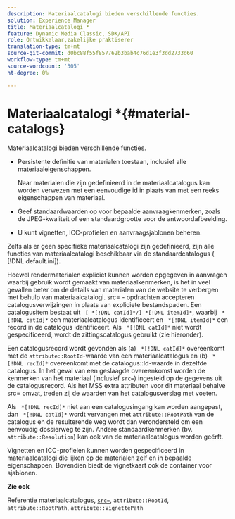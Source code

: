 ```yaml
---
description: Materiaalcatalogi bieden verschillende functies.
solution: Experience Manager
title: Materiaalcatalogi *
feature: Dynamic Media Classic, SDK/API
role: Ontwikkelaar,zakelijke praktiserer
translation-type: tm+mt
source-git-commit: d0bc88f55f857762b3bab4c76d1e3f3dd2733d60
workflow-type: tm+mt
source-wordcount: '305'
ht-degree: 0%

---
```



# Materiaalcatalogi *{#material-catalogs}

Materiaalcatalogi bieden verschillende functies.

* Persistente definitie van materialen toestaan, inclusief alle materiaaleigenschappen.

   Naar materialen die zijn gedefinieerd in de materiaalcatalogus kan worden verwezen met een eenvoudige id in plaats van met een reeks eigenschappen van materiaal.
* Geef standaardwaarden op voor bepaalde aanvraagkenmerken, zoals de JPEG-kwaliteit of een standaardgrootte voor de antwoordafbeelding.
* U kunt vignetten, ICC-profielen en aanvraagsjablonen beheren.

Zelfs als er geen specifieke materiaalcatalogi zijn gedefinieerd, zijn alle functies van materiaalcatalogi beschikbaar via de standaardcatalogus ( [!DNL default.ini]).

Hoewel rendermaterialen expliciet kunnen worden opgegeven in aanvragen waarbij gebruik wordt gemaakt van materiaalkenmerken, is het in veel gevallen beter om de details van materialen van de website te verbergen met behulp van materiaalcatalogi. src= - opdrachten accepteren catalogusverwijzingen in plaats van expliciete bestandspaden. Een catalogusitem bestaat uit ` [ *[!DNL catId]*/] *[!DNL itemId]*`, waarbij ` *[!DNL catId]*` een materiaalcatalogus identificeert en ` *[!DNL itemId]*` een record in de catalogus identificeert. Als ` *[!DNL catId]*` niet wordt gespecificeerd, wordt de zittingscatalogus gebruikt (zie hieronder).

Een catalogusrecord wordt gevonden als (a) ` *[!DNL catId]*` overeenkomt met de `attribute::RootId`-waarde van een materiaalcatalogus en (b) ` *[!DNL recId]*` overeenkomt met de catalogus::Id-waarde in dezelfde catalogus. In het geval van een geslaagde overeenkomst worden de kenmerken van het materiaal (inclusief `src=`) ingesteld op de gegevens uit de catalogusrecord. Als het MSS extra attributen voor dit materiaal behalve src= omvat, treden zij de waarden van het catalogusverslag met voeten.

Als ` *[!DNL recId]*` niet aan een catalogusingang kan worden aangepast, dan ` *[!DNL catId]*` wordt vervangen met `attribute::RootPath` van de catalogus en de resulterende weg wordt dan verondersteld om een eenvoudig dossierweg te zijn. Andere standaardkenmerken (bv. `attribute::Resolution`) kan ook van de materiaalcatalogus worden geërft.

Vignetten en ICC-profielen kunnen worden gespecificeerd in materiaalcatalogi die lijken op de materialen zelf en in bepaalde eigenschappen. Bovendien biedt de vignetkaart ook de container voor sjablonen.

**Zie ook**

Referentie materiaalcatalogus, [ `src=`](../../../../../../ir-api/http-protocol/image-rendering-api-ref/c-ir-http-protocol-ref/c-ir-http-protocol-command-reference/r-ir-src.md#reference-62c98abad22149d68d405ed6aaff8272), `attribute::RootId`, `attribute::RootPath`, `attribute::VignettePath`
